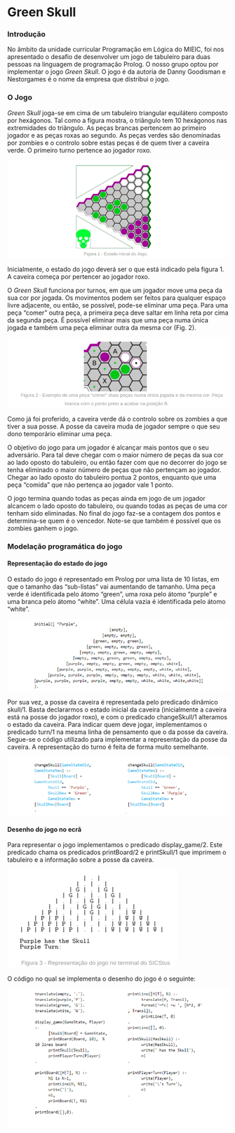 # **Green Skull**

### **Introdução**

No âmbito da unidade curricular Programação em Lógica do MIEIC, foi nos apresentado o desafio de desenvolver um jogo de tabuleiro para duas pessoas na linguagem de programação Prolog. O nosso grupo optou por implementar o jogo *Green Skull*. O jogo é da autoria de Danny Goodisman e Nestorgames é o nome da empresa que distribui o jogo.

### **O Jogo**

*Green Skull* joga-se em cima de um tabuleiro triangular equilátero composto por hexágonos. Tal como a figura mostra, o triângulo tem 10 hexágonos nas extremidades do triângulo.
As peças brancas pertencem ao primeiro jogador e as peças roxas ao segundo. As peças verdes são denominadas por zombies e o controlo sobre estas peças é de quem tiver a caveira verde. O primeiro turno pertence ao jogador roxo.

![Estado inicial do Jogo](./Images/EstadoInicial.png)

Inicialmente, o estado do jogo deverá ser o que está indicado pela figura 1. A caveira começa por pertencer ao jogador roxo.

O *Green Skull* funciona por turnos, em que um jogador move uma peça da sua cor por jogada. Os movimentos podem ser feitos para qualquer espaço livre adjacente, ou então, se possível, pode-se eliminar uma peça. Para uma peça “comer” outra peça, a primeira peça deve saltar em linha reta por cima da segunda peça. É possível eliminar mais que uma peça numa única jogada e também uma peça eliminar outra da mesma cor (Fig. 2).

![Capturas](./Images/Capturas.png)

Como já foi proferido, a caveira verde dá o controlo sobre os zombies a que tiver a sua posse. A posse da caveira muda de jogador sempre o que seu dono temporário eliminar uma peça.

O objetivo do jogo para um jogador é alcançar mais pontos que o seu adversário. Para tal deve chegar com o maior número de peças da sua cor ao lado oposto do tabuleiro, ou então fazer com que no decorrer do jogo se tenha eliminado o maior número de peças que não pertençam ao jogador. Chegar ao lado oposto do tabuleiro pontua 2 pontos, enquanto que uma peça “comida” que não pertença ao jogador vale 1 ponto.

O jogo termina quando todas as peças ainda em jogo de um jogador alcancem o lado oposto do tabuleiro, ou quando todas as peças de uma cor tenham sido eliminadas. No final do jogo faz-se a contagem dos pontos e determina-se quem é o vencedor. Note-se que também é possível que os zombies ganhem o jogo.

### **Modelação programática do jogo**

#### **Representação do estado do jogo**

O estado do jogo é representado em Prolog por uma lista de 10 listas, em que o tamanho das “sub-listas” vai aumentando de tamanho. Uma peça verde é identificada pelo átomo “green”, uma roxa pelo átomo “purple” e uma branca pelo átomo “white”. Uma célula vazia é identificada pelo átomo “white”.

![Representação do jogo](./Images/RepJogo.png)

Por sua vez, a posse da caveira é representada pelo predicado dinâmico skull/1. Basta declararmos o estado inicial da caveira (inicialmente a caveira está na posse do jogador roxo), e com o predicado changeSkull/1 alteramos o estado da caveira. Para indicar quem deve jogar, implementamos o predicado turn/1 na mesma linha de pensamento que o da posse da caveira. Segue-se o código utilizado para implementar a representação da posse da caveira. A representação do turno é feita de forma muito semelhante.  

![Código de representação da skull](./Images/CodRepSkull.png)

#### **Desenho do jogo no ecrã**

Para representar o jogo implementamos o predicado display_game/2. Este predicado chama os predicados printBoard/2 e printSkull/1 que imprimem o tabuleiro e a informação sobre a posse da caveira.

![Representação do jogo no terminal](./Images/RepJogTerm.png)

O código no qual se implementa o desenho do jogo é o seguinte:  
 
![Código de representação do tabuleiro](./Images/CodRepBoard.png)